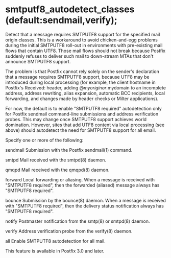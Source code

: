 # smtputf8_autodetect_classes (default:sendmail,verify); 

 Detect that a message requires SMTPUTF8 support for the specified
mail origin classes.  This is a workaround to avoid chicken-and-egg
problems during the initial SMTPUTF8 roll-out in environments with
pre-existing mail flows that contain UTF8. Those mail flows should
not break because Postfix suddenly refuses to deliver such mail
to down-stream MTAs that don't announce SMTPUTF8 support.  

 The problem is that Postfix cannot rely solely on the sender's
declaration that a message requires SMTPUTF8 support, because UTF8
may be introduced during local processing (for example, the client
hostname in Postfix's Received: header, adding @$myorigin or
.$mydomain to an incomplete address, address rewriting, alias
expansion, automatic BCC recipients, local forwarding, and changes
made by header checks or Milter applications). 

 For now, the default is to enable "SMTPUTF8 required" autodetection
only for Postfix sendmail command-line submissions and address
verification probes.  This may change once SMTPUTF8 support achieves
world domination.  However, sites that add UTF8 content via local
processing (see above) should autodetect the need for SMTPUTF8
support for all email.

 Specify one or more of the following: 



  sendmail    Submission with the Postfix
sendmail(1) command. 

  smtpd    Mail received with the smtpd(8)
daemon. 

  qmqpd    Mail received with the qmqpd(8)
daemon. 

  forward    Local forwarding or aliasing.  When
a message is received with "SMTPUTF8 required", then the forwarded
(aliased) message always has "SMTPUTF8 required".  

  bounce    Submission by the bounce(8) daemon.
When a message is received with "SMTPUTF8 required", then the
delivery status notification always has "SMTPUTF8 required".  

  notify    Postmaster notification from the
smtp(8) or smtpd(8) daemon. 

  verify    Address verification probe from the
verify(8) daemon.  

  all    Enable SMTPUTF8 autodetection for all
mail. 



 This feature is available in Postfix 3.0 and later. 



